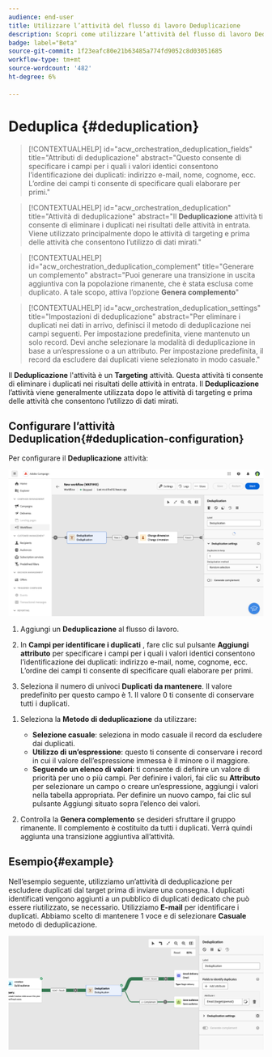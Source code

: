 ```yaml
---
audience: end-user
title: Utilizzare l’attività del flusso di lavoro Deduplicazione
description: Scopri come utilizzare l’attività del flusso di lavoro Deduplicazione
badge: label="Beta"
source-git-commit: 1f23eafc80e21b63485a774fd9052c8d03051685
workflow-type: tm+mt
source-wordcount: '482'
ht-degree: 6%

---
```



# Deduplica {#deduplication}

>[!CONTEXTUALHELP]
>id="acw_orchestration_deduplication_fields"
>title="Attributi di deduplicazione"
>abstract="Questo consente di specificare i campi per i quali i valori identici consentono l’identificazione dei duplicati: indirizzo e-mail, nome, cognome, ecc. L’ordine dei campi ti consente di specificare quali elaborare per primi."

>[!CONTEXTUALHELP]
>id="acw_orchestration_deduplication"
>title="Attività di deduplicazione"
>abstract="Il **Deduplicazione** attività ti consente di eliminare i duplicati nei risultati delle attività in entrata. Viene utilizzato principalmente dopo le attività di targeting e prima delle attività che consentono l’utilizzo di dati mirati."


>[!CONTEXTUALHELP]
>id="acw_orchestration_deduplication_complement"
>title="Generare un complemento"
>abstract="Puoi generare una transizione in uscita aggiuntiva con la popolazione rimanente, che è stata esclusa come duplicato. A tale scopo, attiva l’opzione **Genera complemento**"

>[!CONTEXTUALHELP]
>id="acw_orchestration_deduplication_settings"
>title="Impostazioni di deduplicazione"
>abstract="Per eliminare i duplicati nei dati in arrivo, definisci il metodo di deduplicazione nei campi seguenti. Per impostazione predefinita, viene mantenuto un solo record. Devi anche selezionare la modalità di deduplicazione in base a un’espressione o a un attributo. Per impostazione predefinita, il record da escludere dai duplicati viene selezionato in modo casuale."

Il **Deduplicazione** l&#39;attività è un **Targeting** attività. Questa attività ti consente di eliminare i duplicati nei risultati delle attività in entrata. Il **Deduplicazione** l’attività viene generalmente utilizzata dopo le attività di targeting e prima delle attività che consentono l’utilizzo di dati mirati.

## Configurare l’attività Deduplication{#deduplication-configuration}

Per configurare il **Deduplicazione** attività:

![](../assets/workflow-deduplication.png)

1. Aggiungi un **Deduplicazione** al flusso di lavoro.

1. In **Campi per identificare i duplicati** , fare clic sul pulsante **Aggiungi attributo** per specificare i campi per i quali i valori identici consentono l’identificazione dei duplicati: indirizzo e-mail, nome, cognome, ecc. L’ordine dei campi ti consente di specificare quali elaborare per primi.

1. Seleziona il numero di univoci **Duplicati da mantenere**. Il valore predefinito per questo campo è 1. Il valore 0 ti consente di conservare tutti i duplicati.

<!--
    For example, if records A and B are considered duplicates of record Y, and a record C is considered as a duplicate of record Z:

    * If the value of the field is 1: only the Y and Z records are kept.
    * If the value of the field is 0: all the records are kept.
    * If the value of the field is 2: records C and Z are kept and two records from A, B, and Y are kept, by chance or depending on the deduplication method selected thereafter.

-->

1. Seleziona la **Metodo di deduplicazione** da utilizzare:

   * **Selezione casuale**: seleziona in modo casuale il record da escludere dai duplicati.
   * **Utilizzo di un’espressione**: questo ti consente di conservare i record in cui il valore dell’espressione immessa è il minore o il maggiore.
   * **Seguendo un elenco di valori**: ti consente di definire un valore di priorità per uno o più campi. Per definire i valori, fai clic su **Attributo** per selezionare un campo o creare un’espressione, aggiungi i valori nella tabella appropriata. Per definire un nuovo campo, fai clic sul pulsante Aggiungi situato sopra l’elenco dei valori.

1. Controlla la **Genera complemento** se desideri sfruttare il gruppo rimanente. Il complemento è costituito da tutti i duplicati. Verrà quindi aggiunta una transizione aggiuntiva all’attività.

## Esempio{#example}

Nell’esempio seguente, utilizziamo un’attività di deduplicazione per escludere duplicati dal target prima di inviare una consegna. I duplicati identificati vengono aggiunti a un pubblico di duplicati dedicato che può essere riutilizzato, se necessario. Utilizziamo **E-mail** per identificare i duplicati. Abbiamo scelto di mantenere 1 voce e di selezionare **Casuale** metodo di deduplicazione.

![](../assets/workflow-deduplication-example.png)
